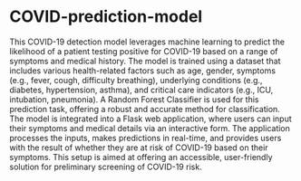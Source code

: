 # COVID-prediction-model

This COVID-19 detection model leverages machine learning to predict the likelihood of a patient testing positive for COVID-19 based on a range of symptoms and medical history. The model is trained using a dataset that includes various health-related factors such as age, gender, symptoms (e.g., fever, cough, difficulty breathing), underlying conditions (e.g., diabetes, hypertension, asthma), and critical care indicators (e.g., ICU, intubation, pneumonia). A Random Forest Classifier is used for this prediction task, offering a robust and accurate method for classification. The model is integrated into a Flask web application, where users can input their symptoms and medical details via an interactive form. The application processes the inputs, makes predictions in real-time, and provides users with the result of whether they are at risk of COVID-19 based on their symptoms. This setup is aimed at offering an accessible, user-friendly solution for preliminary screening of COVID-19 risk.
